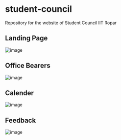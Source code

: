 # student-council
Repository for the website of Student Council IIT Ropar

## Landing Page
![image](https://user-images.githubusercontent.com/75074268/179726981-aef73b5d-9f52-4566-af36-165f36218091.png)

## Office Bearers
![image](https://user-images.githubusercontent.com/75074268/179727081-f024d0bf-6a8f-4ffd-a7cd-78209e4e2b71.png)

## Calender
![image](https://user-images.githubusercontent.com/75074268/179727191-b4f4538c-5ea3-4376-bde3-2b2a8ad9ebcc.png)

## Feedback
![image](https://user-images.githubusercontent.com/75074268/179727241-6177c757-f8d6-46db-858f-93d2b6edcc95.png)
